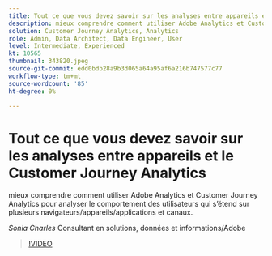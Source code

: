 ```yaml
---
title: Tout ce que vous devez savoir sur les analyses entre appareils et le Customer Journey Analytics
description: mieux comprendre comment utiliser Adobe Analytics et Customer Journey Analytics pour analyser le comportement des utilisateurs qui s’étend sur plusieurs navigateurs/appareils/applications et canaux.
solution: Customer Journey Analytics, Analytics
role: Admin, Data Architect, Data Engineer, User
level: Intermediate, Experienced
kt: 10565
thumbnail: 343820.jpeg
source-git-commit: edd0bdb28a9b3d065a64a95af6a216b747577c77
workflow-type: tm+mt
source-wordcount: '85'
ht-degree: 0%

---
```


# Tout ce que vous devez savoir sur les analyses entre appareils et le Customer Journey Analytics

mieux comprendre comment utiliser Adobe Analytics et Customer Journey Analytics pour analyser le comportement des utilisateurs qui s’étend sur plusieurs navigateurs/appareils/applications et canaux.

*Sonia Charles* Consultant en solutions, données et informations/Adobe

>[!VIDEO](https://video.tv.adobe.com/v/343820/?quality=12&learn=on)

